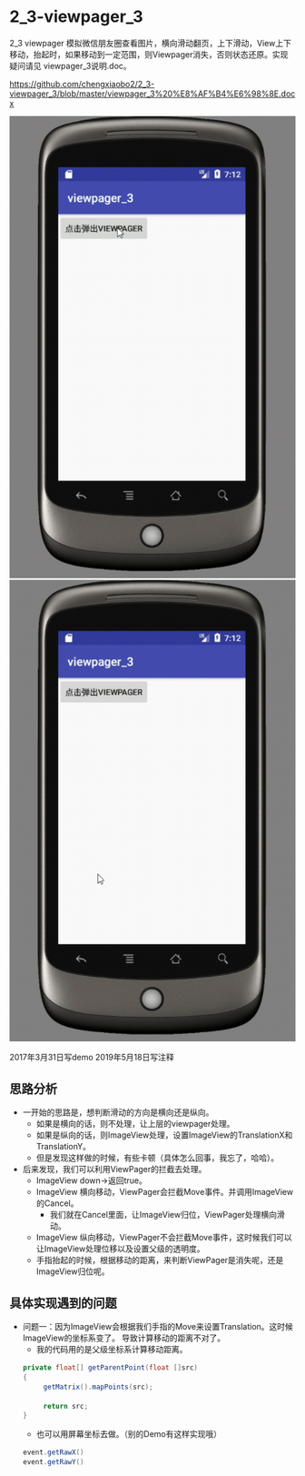 # 2_3-viewpager_3
2_3 viewpager 模拟微信朋友圈查看图片，横向滑动翻页，上下滑动，View上下移动，抬起时，如果移动到一定范围，则Viewpager消失，否则状态还原。实现疑问请见 viewpager_3说明.doc。

https://github.com/chengxiaobo2/2_3-viewpager_3/blob/master/viewpager_3%20%E8%AF%B4%E6%98%8E.docx 

![image](https://github.com/chengxiaobo2/2_3-viewpager_3/blob/master/viewpager_3_1.gif)
![image](https://github.com/chengxiaobo2/2_3-viewpager_3/blob/master/viewpager_3_2.gif)

2017年3月31日写demo 2019年5月18日写注释
## 思路分析
* 一开始的思路是，想判断滑动的方向是横向还是纵向。
  * 如果是横向的话，则不处理，让上层的viewpager处理。
  * 如果是纵向的话，则ImageView处理，设置ImageView的TranslationX和TranslationY。
  * 但是发现这样做的时候，有些卡顿（具体怎么回事，我忘了，哈哈）。
* 后来发现，我们可以利用ViewPager的拦截去处理。  
  * ImageView down->返回true。
  * ImageView 横向移动，ViewPager会拦截Move事件。并调用ImageView的Cancel。
     * 我们就在Cancel里面，让ImageView归位，ViewPager处理横向滑动。
  * ImageView 纵向移动，ViewPager不会拦截Move事件，这时候我们可以让ImageView处理位移以及设置父级的透明度。
  * 手指抬起的时候，根据移动的距离，来判断ViewPager是消失呢，还是ImageView归位呢。

## 具体实现遇到的问题
* 问题一：因为ImageView会根据我们手指的Move来设置Translation。这时候ImageView的坐标系变了。 导致计算移动的距离不对了。<br>
    * 我的代码用的是父级坐标系计算移动距离。
    ```java
    private float[] getParentPoint(float []src)
    {
         getMatrix().mapPoints(src);

         return src;
    }
    ```
    * 也可以用屏幕坐标去做。（别的Demo有这样实现哦）
   ```java
   event.getRawX()
   event.getRawY()
   ```